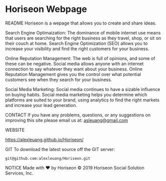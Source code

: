 # Horiseon Webpage

README
  Horiseon is a wepage that allows you to create and share ideas.
  
  Search Engine Optimaization:
    The dominance of mobile internet use means that users are searching for the right business as they travel, shop, or sit on their couch at home. Search Engine Optimization       (SEO) allows you to increase your visibility and find the right customers for your business.
    
  Online Reputation Management:
    The web is full of opinions, and some of these can be negative. Social media allows anyone with an internet connection to say whatever they want about your business. Online     Reputation Management gives you the control over what potential customers see when they search for your business.
    
  Social Media Marketing:
    Social media continues to have a sizable influence on buying habits. Social media marketing helps you determine which platforms are suited to your brand, using analytics to     find the right markets and increase your lead generation.

CONTACT
  If you have any problems, questions, or any suggestions on improving this site please email us at: asleuang@gmail.com
  
WEBSITE
  
  https://alexleuang.github.io/Horiseon/
  
GIT
  To download the latest source off the GIT server:
  
    git@github.com:alexleuang/Horiseon.git
    
NOTICE
  Made with ❤️️ by Horiseon
© 2019 Horiseon Social Solution Services, Inc.

